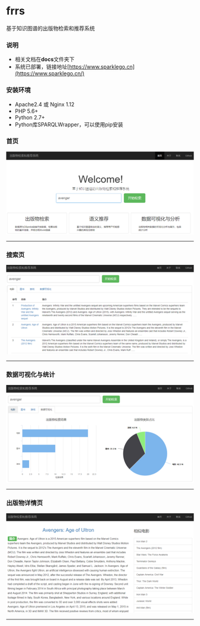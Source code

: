 # frrs
基于知识图谱的出版物检索和推荐系统

### 说明
 + 相关文档在**docs**文件夹下
 + 系统已部署，链接地址[https://www.sparklego.cn](https://www.sparklego.cn/)

### 安装环境
 + Apache2.4 或 Nginx 1.12
 + PHP 5.6+
 + Python 2.7+
 + Python库SPARQLWrapper，可以使用pip安装

### 首页
![alt text](imgs/index.png)
***

### 搜索页
![alt text](imgs/search.png)
***

### 数据可视化与统计
![alt text](imgs/analysis.png)
***

### 出版物详情页
![alt text](imgs/info.png)
***
